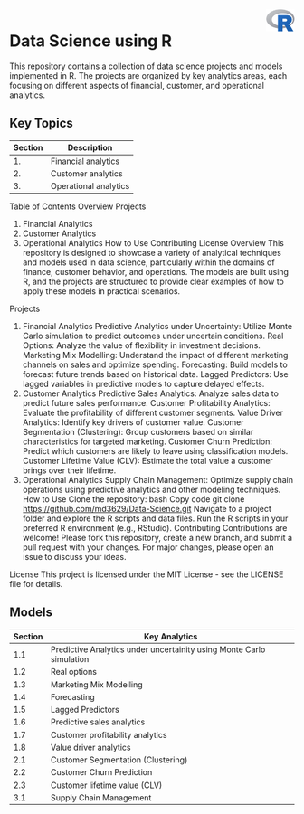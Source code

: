 <img src="data/Rlogo.png" align="right" width="10%" />

# Data  Science using R 
This repository contains a collection of data science projects and models implemented in R. The projects are organized by key analytics areas, each focusing on different aspects of financial, customer, and operational analytics.
## Key Topics

| Section | Description |
| --- | --- |
| 1. | Financial analytics |
| 2. | Customer analytics |
| 3. | Operational analytics |





Table of Contents
Overview
Projects
1. Financial Analytics
2. Customer Analytics
3. Operational Analytics
How to Use
Contributing
License
Overview
This repository is designed to showcase a variety of analytical techniques and models used in data science, particularly within the domains of finance, customer behavior, and operations. The models are built using R, and the projects are structured to provide clear examples of how to apply these models in practical scenarios.

Projects
1. Financial Analytics
Predictive Analytics under Uncertainty: Utilize Monte Carlo simulation to predict outcomes under uncertain conditions.
Real Options: Analyze the value of flexibility in investment decisions.
Marketing Mix Modelling: Understand the impact of different marketing channels on sales and optimize spending.
Forecasting: Build models to forecast future trends based on historical data.
Lagged Predictors: Use lagged variables in predictive models to capture delayed effects.
2. Customer Analytics
Predictive Sales Analytics: Analyze sales data to predict future sales performance.
Customer Profitability Analytics: Evaluate the profitability of different customer segments.
Value Driver Analytics: Identify key drivers of customer value.
Customer Segmentation (Clustering): Group customers based on similar characteristics for targeted marketing.
Customer Churn Prediction: Predict which customers are likely to leave using classification models.
Customer Lifetime Value (CLV): Estimate the total value a customer brings over their lifetime.
3. Operational Analytics
Supply Chain Management: Optimize supply chain operations using predictive analytics and other modeling techniques.
How to Use
Clone the repository:
bash
Copy code
git clone https://github.com/md3629/Data-Science.git
Navigate to a project folder and explore the R scripts and data files.
Run the R scripts in your preferred R environment (e.g., RStudio).
Contributing
Contributions are welcome! Please fork this repository, create a new branch, and submit a pull request with your changes. For major changes, please open an issue to discuss your ideas.

License
This project is licensed under the MIT License - see the LICENSE file for details.

## Models

| Section | Key Analytics|
|---------|------------|
| 1.1 | Predictive Analytics under uncertainity using Monte Carlo simulation |
| 1.2 | Real options |
| 1.3 | Marketing Mix Modelling |
| 1.4 | Forecasting |
| 1.5 | Lagged Predictors |
| 1.6 | Predictive sales analytics |
| 1.7 | Customer profitability analytics |
| 1.8 | Value driver analytics |
| 2.1 | Customer Segmentation (Clustering) |
| 2.2 | Customer Churn Prediction |
| 2.3 | Customer lifetime value (CLV) |
| 3.1 | Supply Chain Management |



